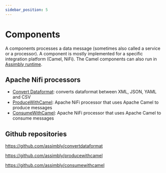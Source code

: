 ```yaml
---
sidebar_position: 5
---
```


# Components

A components processes a data message (sometimes also called a service or a processor). A component is mostly implemented for a specific integration platform (Camel, NiFi). The Camel components 
can also run in [Assimbly runtime](/docs/modules/runtime).

## Apache Nifi processors

- [Convert Dataformat](https://github.com/assimbly/convertdataformat): converts dataformat between XML, JSON, YAML and CSV
- [ProduceWithCamel](https://github.com/assimbly/producewithcamel): Apache NiFi processor that uses Apache Camel to produce messages
- [ConsumeWithCamel](https://github.com/assimbly/consumewithcamel): Apache NiFi processor that uses Apache Camel to consume messages 
 

## Github repositories

https://github.com/assimbly/convertdataformat

https://github.com/assimbly/producewithcamel

https://github.com/assimbly/consumewithcamel